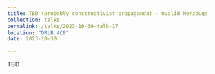 ```yaml
---
title: TBD (probably constructivist propaganda) - Oualid Merzouga
collection: talks
permalink: /talks/2023-10-30-talk-17
location: "DRLB 4C8"
date: 2023-10-30

---
```


TBD
